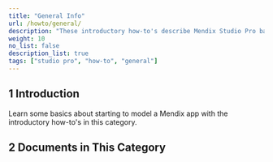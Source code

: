 ```yaml
---
title: "General Info"
url: /howto/general/
description: "These introductory how-to's describe Mendix Studio Pro basics and best practices."
weight: 10
no_list: false
description_list: true
tags: ["studio pro", "how-to", "general"]
---
```


## 1 Introduction

Learn some basics about starting to model a Mendix app with the introductory how-to's in this category.

## 2 Documents in This Category
